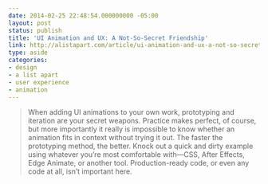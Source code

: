 ```yaml
---
date: 2014-02-25 22:48:54.000000000 -05:00
layout: post
status: publish
title: 'UI Animation and UX: A Not-So-Secret Friendship'
link: http://alistapart.com/article/ui-animation-and-ux-a-not-so-secret-friendship
type: aside
categories:
- design
- a list apart
- user experience
- animation
---
```

> When adding UI animations to your own work, prototyping and iteration are your secret weapons. Practice makes perfect, of course, but more importantly it really is impossible to know whether an animation fits in context without trying it out. The faster the prototyping method, the better. Knock out a quick and dirty example using whatever you&rsquo;re most comfortable with&mdash;CSS, After Effects, Edge Animate, or another tool. Production-ready code, or even any code at all, isn&rsquo;t important here.